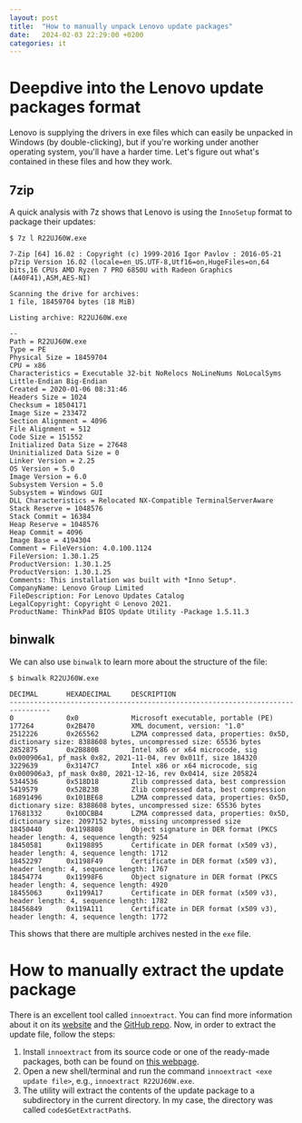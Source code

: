 ```yaml
---
layout: post
title:  "How to manually unpack Lenovo update packages"
date:   2024-02-03 22:29:00 +0200
categories: it
---
```


# Deepdive into the Lenovo update packages format
Lenovo is supplying the drivers in exe files which can easily be unpacked in Windows (by double-clicking), but if you're working under another operating system, you'll have a harder time. Let's figure out what's contained in these files and how they work.
## 7zip
A quick analysis with 7z shows that Lenovo is using the `InnoSetup` format to package their updates:

`$ 7z l R22UJ60W.exe`
```
7-Zip [64] 16.02 : Copyright (c) 1999-2016 Igor Pavlov : 2016-05-21
p7zip Version 16.02 (locale=en_US.UTF-8,Utf16=on,HugeFiles=on,64 bits,16 CPUs AMD Ryzen 7 PRO 6850U with Radeon Graphics      (A40F41),ASM,AES-NI)

Scanning the drive for archives:
1 file, 18459704 bytes (18 MiB)

Listing archive: R22UJ60W.exe

--
Path = R22UJ60W.exe
Type = PE
Physical Size = 18459704
CPU = x86
Characteristics = Executable 32-bit NoRelocs NoLineNums NoLocalSyms Little-Endian Big-Endian
Created = 2020-01-06 08:31:46
Headers Size = 1024
Checksum = 18504171
Image Size = 233472
Section Alignment = 4096
File Alignment = 512
Code Size = 151552
Initialized Data Size = 27648
Uninitialized Data Size = 0
Linker Version = 2.25
OS Version = 5.0
Image Version = 6.0
Subsystem Version = 5.0
Subsystem = Windows GUI
DLL Characteristics = Relocated NX-Compatible TerminalServerAware
Stack Reserve = 1048576
Stack Commit = 16384
Heap Reserve = 1048576
Heap Commit = 4096
Image Base = 4194304
Comment = FileVersion: 4.0.100.1124
FileVersion: 1.30.1.25           
ProductVersion: 1.30.1.25
ProductVersion: 1.30.1.25                                         
Comments: This installation was built with *Inno Setup*.
CompanyName: Lenovo Group Limited                                        
FileDescription: For Lenovo Updates Catalog                                  
LegalCopyright: Copyright © Lenovo 2021.                                                                            
ProductName: ThinkPad BIOS Update Utility -Package 1.5.11.3
```

## binwalk
We can also use `binwalk` to learn more about the structure of the file:

`$ binwalk R22UJ60W.exe`
```
DECIMAL       HEXADECIMAL     DESCRIPTION
--------------------------------------------------------------------------------
0             0x0             Microsoft executable, portable (PE)
177264        0x2B470         XML document, version: "1.0"
2512226       0x265562        LZMA compressed data, properties: 0x5D, dictionary size: 8388608 bytes, uncompressed size: 65536 bytes
2852875       0x2B880B        Intel x86 or x64 microcode, sig 0x000906a1, pf_mask 0x82, 2021-11-04, rev 0x011f, size 184320
3229639       0x3147C7        Intel x86 or x64 microcode, sig 0x000906a3, pf_mask 0x80, 2021-12-16, rev 0x0414, size 205824
5344536       0x518D18        Zlib compressed data, best compression
5419579       0x52B23B        Zlib compressed data, best compression
16891496      0x101BE68       LZMA compressed data, properties: 0x5D, dictionary size: 8388608 bytes, uncompressed size: 65536 bytes
17681332      0x10DCBB4       LZMA compressed data, properties: 0x5D, dictionary size: 2097152 bytes, missing uncompressed size
18450440      0x1198808       Object signature in DER format (PKCS header length: 4, sequence length: 9254
18450581      0x1198895       Certificate in DER format (x509 v3), header length: 4, sequence length: 1712
18452297      0x1198F49       Certificate in DER format (x509 v3), header length: 4, sequence length: 1767
18454774      0x11998F6       Object signature in DER format (PKCS header length: 4, sequence length: 4920
18455063      0x1199A17       Certificate in DER format (x509 v3), header length: 4, sequence length: 1782
18456849      0x119A111       Certificate in DER format (x509 v3), header length: 4, sequence length: 1772
```

This shows that there are multiple archives nested in the `exe` file.

# How to manually extract the update package
There is an excellent tool called `innoextract`. You can find more information about it on its [website](https://constexpr.org/innoextract/) and the [GitHub repo](https://github.com/dscharrer/innoextract).
Now, in order to extract the update file, follow the steps:
1. Install `innoextract` from its source code or one of the ready-made packages, both can be found on [this webpage](https://constexpr.org/innoextract/#packages).
2. Open a new shell/terminal and run the command
`innoextract <exe update file>`, e.g., `innoextract R22UJ60W.exe`.
3. The utility will extract the contents of the update package to a subdirectory in the current directory. In my case, the directory was called `code$GetExtractPath$`.

